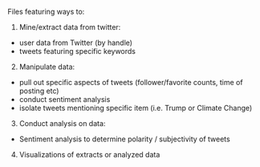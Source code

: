 Files featuring ways to:

1) Mine/extract data from twitter:
  - user data from Twitter (by handle)
  - tweets featuring specific keywords
  
2) Manipulate data:
  - pull out specific aspects of tweets (follower/favorite counts, time of posting etc)
  - conduct sentiment analysis
  - isolate tweets mentioning specific item (i.e. Trump or Climate Change)
  
3) Conduct analysis on data:
  - Sentiment analysis to determine polarity / subjectivity of tweets
  
4) Visualizations of extracts or analyzed data 
